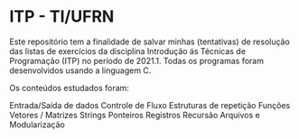 # ITP - TI/UFRN

Este repositório tem a finalidade de salvar minhas (tentativas) de resolução das listas de exercícios da disciplina Introdução ás Técnicas de Programação (ITP) no período de 2021.1. Todas os programas foram desenvolvidos usando a linguagem C.

Os conteúdos estudados foram:

Entrada/Saída de dados
Controle de Fluxo
Estruturas de repetição
Funções
Vetores / Matrizes
Strings
Ponteiros
Registros
Recursão
Arquivos e Modularização
